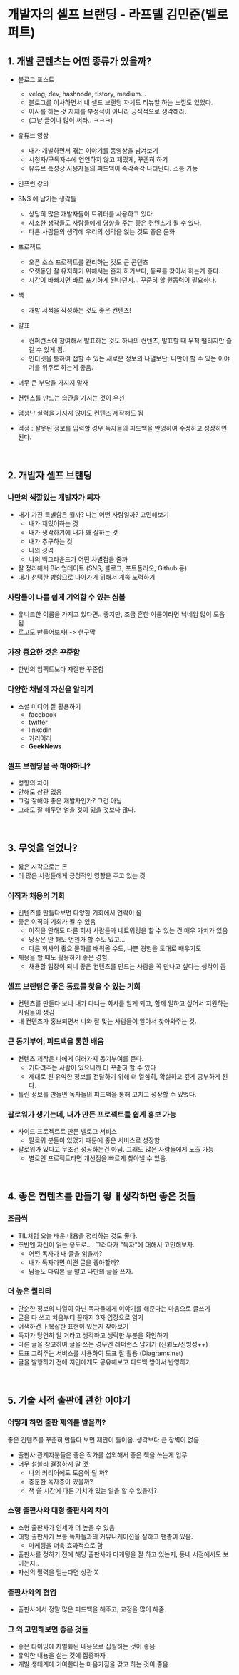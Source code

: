 # 개발자의 셀프 브랜딩 - 라프텔 김민준(벨로퍼트)

## 1. 개발 콘텐츠는 어떤 종류가 있을까?

- 블로그 포스트
  - velog, dev, hashnode, tistory, medium...
  - 블로그를 이사하면서 내 셀프 브랜딩 자체도 리뉴얼 하는 느낌도 있었다.
  - 이사를 하는 것 자체를 부정적이 아니라 긍적적으로 생각해라.
  - (그냥 글이나 많이 써라.. ㅋㅋㅋ)
- 유튜브 영상
  - 내가 개발하면서 겪는 이야기를 동영상을 남겨보기
  - 시청자/구독자수에 연연하지 않고 재밌게, 꾸준히 하기
  - 유튜브 특성상 사용자들의 피드백이 즉각즉각 나타난다. 소통 가능
- 인프런 강의
- SNS 에 남기는 생각들
  - 상당히 많은 개발자들이 트위터를 사용하고 있다.
  - 사소한 생각들도 사람들에게 영향을 주는 좋은 컨텐츠가 될 수 있다.
  - 다른 사람들의 생각에 우리의 생각을 얹는 것도 좋은 문화
- 프로젝트
  - 오픈 소스 프로젝트를 관리하는 것도 큰 콘텐츠
  - 오랫동안 잘 유지하기 위해서는 혼자 하기보다, 동료를 찾아서 하는게 좋다.
  - 시간이 바빠지면 바로 포기하게 된다던지... 꾸준히 할 원동력이 필요하다.
- 책
  - 개발 서적을 작성하는 것도 좋은 컨텐츠!
- 발표
  - 컨퍼런스에 참여해서 발표하는 것도 하나의 컨텐츠, 발표할 때 무척 떨리지만 즐길 수 있게 됨.
  - 인터넷을 통하여 접할 수 있는 새로운 정보의 나열보단, 나만이 할 수 있는 이야기를 위주로 하는게 좋음.

- 너무 큰 부담을 가지지 말자
- 컨텐츠를 만드는 습관을 가지는 것이 우선
- 엄청난 실력을 가지지 않아도 컨텐츠 제작해도 됨
- 걱정 : 잘못된 정보를 입력할 경우 독자들의 피드백을 반영하여 수정하고 성장하면 된다.

<br>

## 2. 개발자 셀프 브랜딩

### 나만의 색깔있는 개발자가 되자

- 내가 가진 특별함은 뭘까? 나는 어떤 사람일까? 고민해보기
  - 내가 재밌어하는 것
  - 내가 생각하기에 내가 꽤 잘하는 것
  - 내가 추구하는 것
  - 나의 성격
  - 나의 백그라운드가 어떤 차별점을 줄까
- 잘 정리해서 Bio 업데이트 (SNS, 블로그, 포트폴리오, Github 등)
- 내가 선택한 방향으로 나아가기 위해서 계속 노력하기

### 사람들이 나를 쉽게 기억할 수 있는 심볼

- 유니크한 이름을 가지고 있다면.. 좋지만, 조금 흔한 이름이라면 닉네임 많이 도움 됨
- 로고도 만들어보자! -> 현구막

### 가장 중요한 것은 꾸준함
- 한번의 임펙트보다 자잘한 꾸준함

### 다양한 채널에 자신을 알리기
- 소셜 미디어 잘 활용하기
  - facebook
  - twitter
  - linkedIn
  - 커리어리
  - **GeekNews**

### 셀프 브랜딩을 꼭 해야하나?
- 성향의 차이
- 안해도 상관 없음
- 그걸 잫해야 좋은 개발자인가? 그건 아님
- 그래도 잘 해두면 얻을 것이 잃을 것보다 많다.

<br>

## 3. 무엇을 얻었나?

- 짧은 시각으로는 돈
- 더 많은 사람들에게 긍정적인 영향을 주고 있는 것

### 이직과 채용의 기회
- 컨텐츠를 만들다보면 다양한 기회에서 연락이 옴
- 좋은 이직의 기회가 될 수 있음
  - 이직을 안해도 다른 회사 사람들과 네트워킹을 할 수 있는 건 매우 가치가 있음
  - 당장은 안 해도 언젠가 할 수도 있고...
  - 다른 회사의 좋으 문화를 배워올 수도, 나쁜 경험을 토대로 배우기도
- 채용을 할 때도 활용하기 좋은 경험.
  - 채용할 입장이 되니 좋은 컨텐츠를 만드는 사람을 꼭 만나고 싶다는 생각이 듬

### 셀프 브랜딩은 좋은 동료를 찾을 수 있는 기회
- 컨텐츠를 만들다 보니 내가 다니는 회사를 알게 되고, 함께 일하고 싶어서 지원하는 사람들이 생김
- 내 컨텐츠가 홍보되면서 나와 잘 맞는 사람들이 알아서 찾아와주는 것.

### 큰 동기부여, 피드백을 통한 배움
- 컨텐츠 제작은 나에게 여러가지 동기부여를 준다.
  - 기다려주는 사람이 있으니까 더 꾸준히 할 수 있다
  - 제대로 된 유익한 정보를 전달하기 위해 더 열심히, 확실하고 깊게 공부하게 된다.
- 틀린 정보를 만들면 독자들의 피드백을 통해 고치고 성장할 수 있었다.

### 팔로워가 생기는데, 내가 만든 프로젝트를 쉽게 홍보 가능
- 사이드 프로젝트로 만든 벨로그 서비스
  - 팔로워 분들이 있었기 때문에 좋은 서비스로 성장함
- 팔로워가 있다고 무조건 성공하는건 아님. 그래도 많은 사람들에게 노출 가능
  - 별로인 프로젝트라면 개선점을 빠르게 찾아낼 수 있음.

<br>

## 4. 좋은 컨텐츠를 만들기 윟 ㅐ생각하면 좋은 것들

### 조금씩
- TIL처럼 오늘 배운 내용을 정리하는 것도 좋다.
- 초반엔 자신이 읽는 용도로.... 그러다가 "독자"에 대해서 고민해보자.
  - 어떤 독자가 내 글을 읽을까?
  - 내가 독자라면 어떤 글을 좋아할까?
  - 남들도 다뤄본 글 말고 나만의 글을 쓰자.

### 더 높은 퀄리티
- 단순한 정보의 나열이 아닌 독자들에게 이야기를 해준다는 마음으로 글쓰기
- 글을 다 쓰고 처음부터 끝까지 3자 입장으로 읽기
- 어색하건 ㅏ복잡한 표현이 있는지 찾아보기
- 독자가 당연히 알 거라고 생각하고 생략한 부분을 확인하기
- 다른 글을 참고하여 글을 쓰는 경우엔 레퍼런스 남기기 (신뢰도/신빙성++)
- 도표 그려주는 서비스를 사용하여 도표 잘 활용 (Diagrams.net)
- 글을 발행하기 전에 지인에게도 공유해보고 피드백 받아서 반영하기

<br>

## 5. 기술 서적 출판에 관한 이야기

### 어떻게 하면 출판 제의를 받을까?
좋은 컨텐츠를 꾸준히 만들다 보면 제안이 들어옴. 생각보다 큰 장벽이 없음.
- 출판사 관계자분들은 좋은 작가를 섭외해서 좋은 책을 쓰는게 업무
- 너무 섣불리 결정하지 말 것
  - 나의 커리어에도 도움이 될 까?
  - 충분한 독자층이 있을까?
  - 책 쓸 시간에 다른 가치가 있는 일을 할 수 있을까?

### 소형 출판사와 대형 출판사의 차이
- 소형 출판사가 인세가 더 높을 수 있음
- 대형 출판사가 보통 독자들과의 커뮤니케이션을 잘하고 팬층이 있음.
  - 마케팅을 더욱 효과적으로 함
- 출판사를 정하기 전에 해당 출판사가 마케팅을 잘 하고 있는지, 동네 서점에서도 보이는지..
- 자신의 필력을 믿는다면 상관 X

### 출판사와의 협업
- 출판사에서 정말 많은 피드백을 해주고, 교정을 많이 해줌.

### 그 외 고민해보면 좋은 것들
- 좋은 타이밍에 차별화된 내용으로 집필하는 것이 좋음
- 유익한 내뇽을 싣는 것에 집중하자
- 개발 생태계에 기여한다는 마음가짐을 갖고 하는 것이 좋음.

<br>
